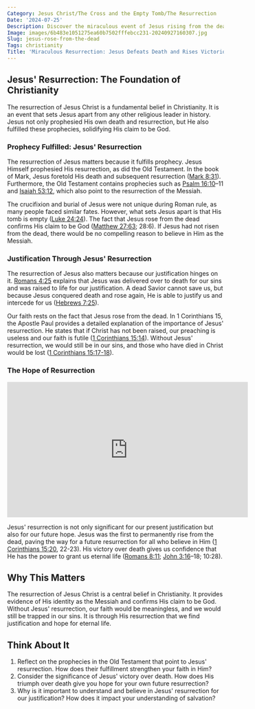 ```yaml
---
Category: Jesus Christ/The Cross and the Empty Tomb/The Resurrection
Date: '2024-07-25'
Description: Discover the miraculous event of Jesus rising from the dead, a pivotal moment in Christianity's history. Explore the significance and impact of this resurrection.
Image: images/6b483e1051275ea60b7502fffebcc231-20240927160307.jpg
Slug: jesus-rose-from-the-dead
Tags: christianity
Title: 'Miraculous Resurrection: Jesus Defeats Death and Rises Victorious'
---
```


## Jesus' Resurrection: The Foundation of Christianity

The resurrection of Jesus Christ is a fundamental belief in Christianity. It is an event that sets Jesus apart from any other religious leader in history. Jesus not only prophesied His own death and resurrection, but He also fulfilled these prophecies, solidifying His claim to be God.

### Prophecy Fulfilled: Jesus' Resurrection

The resurrection of Jesus matters because it fulfills prophecy. Jesus Himself prophesied His resurrection, as did the Old Testament. In the book of Mark, Jesus foretold His death and subsequent resurrection ([Mark 8:31](https://www.bibleref.com/Mark/8/Mark-8-31.html)). Furthermore, the Old Testament contains prophecies such as [Psalm 16:10](https://www.bibleref.com/Psalm/16/Psalm-16-10.html)–11 and [Isaiah 53:12](https://www.bibleref.com/Isaiah/53/Isaiah-53-12.html), which also point to the resurrection of the Messiah.

The crucifixion and burial of Jesus were not unique during Roman rule, as many people faced similar fates. However, what sets Jesus apart is that His tomb is empty ([Luke 24:24](https://www.bibleref.com/Luke/24/Luke-24-24.html)). The fact that Jesus rose from the dead confirms His claim to be God ([Matthew 27:63](https://www.bibleref.com/Matthew/27/Matthew-27-63.html); 28:6). If Jesus had not risen from the dead, there would be no compelling reason to believe in Him as the Messiah.

### Justification Through Jesus' Resurrection

The resurrection of Jesus also matters because our justification hinges on it. [Romans 4:25](https://www.bibleref.com/Romans/4/Romans-4-25.html) explains that Jesus was delivered over to death for our sins and was raised to life for our justification. A dead Savior cannot save us, but because Jesus conquered death and rose again, He is able to justify us and intercede for us ([Hebrews 7:25](https://www.bibleref.com/Hebrews/7/Hebrews-7-25.html)).

Our faith rests on the fact that Jesus rose from the dead. In 1 Corinthians 15, the Apostle Paul provides a detailed explanation of the importance of Jesus' resurrection. He states that if Christ has not been raised, our preaching is useless and our faith is futile ([1 Corinthians 15:14](https://www.bibleref.com/1-Corinthians/15/1-Corinthians-15-14.html)). Without Jesus' resurrection, we would still be in our sins, and those who have died in Christ would be lost ([1 Corinthians 15:17-18](https://www.bibleref.com/1-Corinthians/15/1-Corinthians-15-17.html)).

### The Hope of Resurrection


<iframe width="560" height="315" src="https://www.youtube.com/embed/VHRAcwLc4dU" frameborder="0" allow="autoplay; encrypted-media" allowfullscreen></iframe>


Jesus' resurrection is not only significant for our present justification but also for our future hope. Jesus was the first to permanently rise from the dead, paving the way for a future resurrection for all who believe in Him ([1 Corinthians 15:20](https://www.bibleref.com/1-Corinthians/15/1-Corinthians-15-20.html), 22-23). His victory over death gives us confidence that He has the power to grant us eternal life ([Romans 8:11](https://www.bibleref.com/Romans/8/Romans-8-11.html); [John 3:16](https://www.bibleref.com/John/3/John-3-16.html)–18; 10:28).

## Why This Matters

The resurrection of Jesus Christ is a central belief in Christianity. It provides evidence of His identity as the Messiah and confirms His claim to be God. Without Jesus' resurrection, our faith would be meaningless, and we would still be trapped in our sins. It is through His resurrection that we find justification and hope for eternal life.

## Think About It

1. Reflect on the prophecies in the Old Testament that point to Jesus' resurrection. How does their fulfillment strengthen your faith in Him?
2. Consider the significance of Jesus' victory over death. How does His triumph over death give you hope for your own future resurrection?
3. Why is it important to understand and believe in Jesus' resurrection for our justification? How does it impact your understanding of salvation?